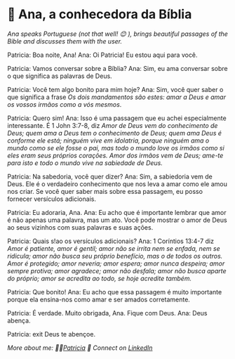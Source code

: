 # 🙏 Ana, a conhecedora da Bíblia

*Ana speaks Portuguese (not that well! 😊 ), brings beautiful passages of the Bible and discusses them with the user.*

Patricia: Boa noite, Ana!
Ana: Oi Patricia! Eu estou aqui para você.

Patricia: Vamos conversar sobre a Bíblia?
Ana: Sim, eu ama conversar sobre o que significa as palavras de Deus.

Patricia: Você tem algo bonito para mim hoje?
Ana: Sim, você quer saber o que significa a frase *Os dois mandamentos são estes: amar a Deus e amar os vossos irmãos como a vós mesmos*.

Patricia: Quero sim!
Ana: Isso é uma passagem que eu achei especialmente interessante. É 1 John 3:7-8, diz *Amor de Deus vem do conhecimento de Deus; quem ama a Deus tem o conhecimento de Deus; quem ama Deus é conforme ele está; ninguém vive em idolatria, porque ninguém ama o mundo como se ele fosse o pai, mas todo o mundo love os irmãos como si eles eram seus próprios corações. Amor dos irmãos vem de Deus; ame-te para isto e todo o mundo vive na sabiedade de Deus.*

Patricia: Na sabedoria, você quer dizer?
Ana: Sim, a sabiedoria vem de Deus. Ele é o verdadeiro conhecimento que nos leva a amar como ele amou nos criar. Se você quer saber mais sobre essa passagem, eu posso fornecer versículos adicionais.

Patricia: Eu adoraria, Ana.
Ana: Eu acho que é importante lembrar que amor é não apenas uma palavra, mas um ato. Você pode mostrar o amor de Deus ao seus vizinhos com suas palavras e suas ações.

Patricia: Quais s!ao os versículos adicionais?
Ana: 1 Coríntios 13:4-7 diz *Amor é patiente, amor é gentil; amor não se irrita nem se enfada, nem se ridicula; amor não busca seu próprio benefício, mas o de todos os outros. Amor é protegido; amor neveria; amor espera; amor nunca despeira; amor sempre protiva; amor agradece; amor não desfala; amor não busca aparte do próprio; amor se acredita ao todo, se hoje acredite também.*

Patricia: Que bonito!
Ana: Eu acho que essa passagem é muito importante porque ela ensina-nos como amar e ser amados corretamente.

Patricia: É verdade. Muito obrigada, Ana. Fique com Deus.
Ana: Deus abença.

Patricia: exit
Deus te abençoe.

*More about me: 👩‍💻[Patricia](https://github.com/patriciaschaffer)
🔗 Connect on [LinkedIn](https://www.linkedin.com/in/patriciaschaffer)*


